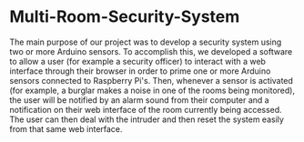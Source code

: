 # Multi-Room-Security-System
The main purpose of our project was to develop a security system using two or more Arduino sensors. To accomplish this, we developed a software to allow a user (for example a security officer) to interact with a web interface through their browser in order to prime one or more Arduino sensors connected to Raspberry Pi's. Then, whenever a sensor is activated (for example, a burglar makes a noise in one of the rooms being monitored), the user will be notified by an alarm sound from their computer and a notification on their web interface of the room currently being accessed. The user can then deal with the intruder and then reset the system easily from that same web interface.
